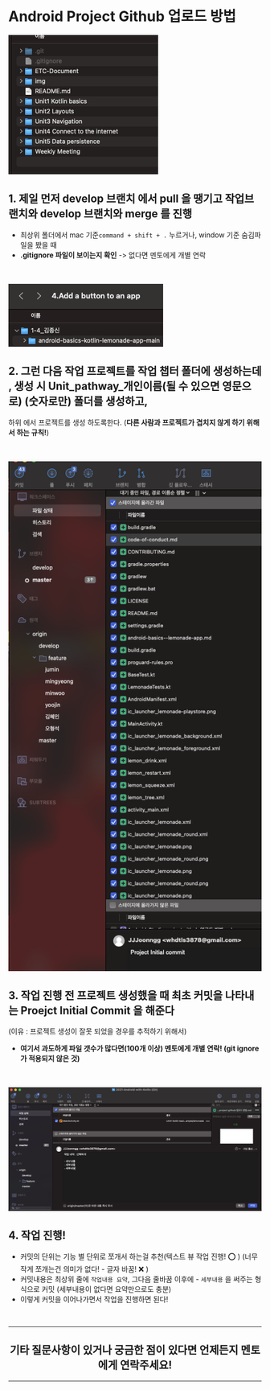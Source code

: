 # Android Project Github 업로드 방법

<img src ="img/android-project-to-github-1.png">

## 1. 제일 먼저 develop 브랜치 에서 pull 을 땡기고 작업브랜치와 develop 브랜치와 merge 를 진행

- 최상위 폴더에서 mac  기준` command + shift + . ` 누르거나, window 기준 숨김파일을 봤을 때
- **.gitignore 파일이 보이는지 확인** -> 없다면 멘토에게 개별 연락

<br>

<br>

<img src ="img/android-project-to-github-2.png">

## 2. 그런 다음 작업 프로젝트를 작업 챕터 폴더에 생성하는데 , 생성 시 Unit_pathway_개인이름(될 수 있으면 영문으로) (숫자로만) 폴더를 생성하고, 

하위 에서 프로젝트를 생성 하도록한다. (**다른 사람과 프로젝트가 겹치지 않게 하기 위해서 하는 규칙!**)

<br>

<br>

<img src ="img/android-project-to-github-3.png">

## 3. 작업 진행 전 프로젝트 생성했을 때 최초 커밋을 나타내는 Proejct Initial Commit 을 해준다 

(이유 : 프로젝트 생성이 잘못 되었을 경우를 추적하기 위해서)

- **여기서 과도하게 파일 갯수가 많다면(100개 이상) 멘토에게 개별 연락! (git ignore 가 적용되지 않은 것)**

<br>

<br>

<img src ="img/android-project-to-github-4.png">

## 4. **작업 진행!** 

- 커밋의 단위는 기능 별 단위로 쪼개서 하는걸 추천(텍스트 뷰 작업 진행! :o: ) (너무 작게 쪼개는건 의미가 없다! - 글자 바꿈! :x: )
- 커밋내용은 최상위 줄에 `작업내용 요약`, 그다음 줄바꿈 이후에 - `세부내용` 을 써주는 형식으로 커밋 (세부내용이 없다면 요약만으로도 충분)
- 이렇게 커밋을 이어나가면서 작업을 진행하면 된다!

<br>

---

## <center>**기타 질문사항이 있거나 궁금한 점이 있다면 언제든지 멘토에게 연락주세요!**</center>

---

